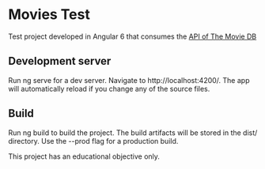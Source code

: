 # Movies Test

Test project developed in Angular 6 that consumes the [API of The Movie DB](https://www.themoviedb.org/documentation/api)

## Development server
Run ng serve for a dev server. Navigate to http://localhost:4200/. The app will automatically reload if you change any of the source files.

## Build
Run ng build to build the project. The build artifacts will be stored in the dist/ directory. Use the --prod flag for a production build.

This project has an educational objective only.